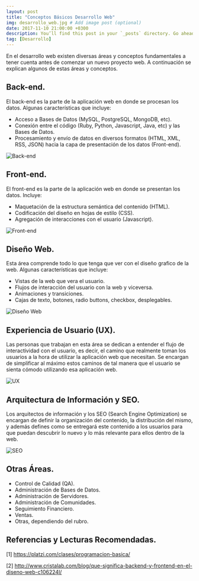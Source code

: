 ```yaml
---
layout: post
title: "Conceptos Básicos Desarrollo Web"
img: desarrollo_web.jpg # Add image post (optional)
date: 2017-11-10 21:00:00 +0300
description: You’ll find this post in your `_posts` directory. Go ahead and edit it and re-build the site to see your changes. # Add post description (optional)
tag: [Desarrollo]
---
```

En el desarrollo web existen diversas áreas y conceptos fundamentales a tener cuenta antes de comenzar un nuevo proyecto web. A continuación se explican algunos de estas áreas y conceptos.

## Back-end.

El back-end es la parte de la aplicación web en donde se procesan los datos. Algunas características que incluye:

* Acceso a Bases de Datos (MySQL, PostgreSQL, MongoDB, etc).
* Conexión entre el código (Ruby, Python, Javascript, Java, etc) y las Bases de Datos.
* Procesamiento y envío de datos en diversos formatos (HTML, XML, RSS, JSON) hacia la capa de presentación de los datos (Front-end).

<div class="img_post_container">
<img class="img_post" src="https://imgur.com/RellhAf.png" alt="Back-end">
<div>

## Front-end.

El front-end es la parte de la aplicación web en donde se presentan los datos. Incluye:

* Maquetación de la estructura semántica del contenido (HTML).
* Codificación del diseño en hojas de estilo (CSS).
* Agregación de interacciones con el usuario (Javascript).

<div class="img_post_container">
<img class="img_post" src="https://imgur.com/ieLTfIs.jpg" alt="Front-end">
<div>

## Diseño Web.

Esta área comprende todo lo que tenga que ver con el diseño grafico de la web. Algunas características que incluye:

* Vistas de la web que vera el usuario.
* Flujos de interacción del usuario con la web y viceversa.
* Animaciones y transiciones.
* Cajas de texto, botones, radio buttons, checkbox, desplegables.

<div class="img_post_container">
<img class="img_post" src="https://imgur.com/AP7bh6F.jpg" alt="Diseño Web">
<div>

## Experiencia de Usuario (UX).

Las personas que trabajan en esta área se dedican a entender el flujo de interactividad con el usuario, es decir, el camino que realmente toman los usuarios a la hora de utilizar la aplicación web que necesitan. Se encargan de simplificar al máximo estos caminos de tal manera que el usuario se sienta cómodo utilizando esa aplicación web.

<div class="img_post_container">
<img class="img_post" src="https://imgur.com/OjxyAII.jpg" alt="UX">
<div>

## Arquitectura de Información y SEO.

Los arquitectos de información y los SEO (Search Engine Optimization) se encargan de definir la organización del contenido, la distribución del mismo, y además defines como se entregará este contenido a los usuarios para que puedan descubrir lo nuevo y lo más relevante para ellos dentro de la web.

<div class="img_post_container">
<img class="img_post" src="https://imgur.com/4MyvsoJ.jpg" alt="SEO">
<div>

## Otras Áreas.

* Control de Calidad (QA).
* Administración de Bases de Datos.
* Administración de Servidores.
* Administración de Comunidades.
* Seguimiento Financiero.
* Ventas.
* Otras, dependiendo del rubro.

## Referencias y Lecturas Recomendadas.

[1] https://platzi.com/clases/programacion-basica/

[2] http://www.cristalab.com/blog/que-significa-backend-y-frontend-en-el-diseno-web-c106224l/
